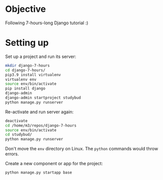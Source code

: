 # Objective
Following 7-hours-long Django tutorial :)

# Setting up

Set up a project and run its server:

```bash
mkdir django-7-hours
cd django-7-hours/
pip3.9 install virtualenv
virtualenv env
source env/bin/activate
pip install django
django-admin
django-admin startproject studybud
python manage.py runserver
```
Re-activate and run server again:

```bash
deactivate
cd /home/m3/repos/django-7-hours
source env/bin/activate
cd studybud/
python manage.py runserver
```
Don't move the `env` directory on Linux. The `python` commands would throw errors.

Create a new component or app for the project:

```bash
python manage.py startapp base
```
